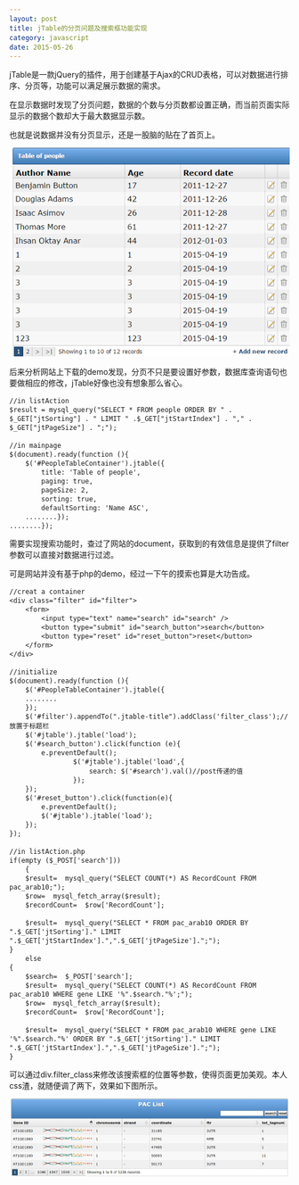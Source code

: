 ```yaml
---
layout: post
title: jTable的分页问题及搜索框功能实现
category: javascript
date: 2015-05-26
---
```


jTable是一款jQuery的插件，用于创建基于Ajax的CRUD表格，可以对数据进行排序、分页等，功能可以满足展示数据的需求。

在显示数据时发现了分页问题，数据的个数与分页数都设置正确，而当前页面实际显示的数据个数却大于最大数据显示数。

也就是说数据并没有分页显示，还是一股脑的贴在了首页上。

![jTable](/images/20150526.png)

后来分析网站上下载的demo发现，分页不只是要设置好参数，数据库查询语句也要做相应的修改，jTable好像也没有想象那么省心。

	//in listAction
	$result = mysql_query("SELECT * FROM people ORDER BY " . $_GET["jtSorting"] . " LIMIT " .$_GET["jtStartIndex"] . "," . $_GET["jtPageSize"] . ";");

	//in mainpage
	$(document).ready(function (){
		$('#PeopleTableContainer').jtable({
			title: 'Table of people',
			paging: true,
			pageSize: 2,
			sorting: true,
			defaultSorting: 'Name ASC',
		........});
	........});

需要实现搜索功能时，查过了网站的document，获取到的有效信息是提供了filter参数可以直接对数据进行过滤。
<!-- more -->
可是网站并没有基于php的demo，经过一下午的摸索也算是大功告成。

	//creat a container
	<div class="filter" id="filter">
		<form>
			<input type="text" name="search" id="search" />
			<button type="submit" id="search_button">search</button>
			<button type="reset" id="reset_button">reset</button>
		</form>
	</div>
	
	//initialize
	$(document).ready(function (){
		$('#PeopleTableContainer').jtable({
		........
		});
		$('#filter').appendTo(".jtable-title").addClass('filter_class');//放置于标题栏
		$('#jtable').jtable('load');
		$('#search_button').click(function (e){
		    e.preventDefault();
		            $('#jtable').jtable('load',{
		                search: $('#search').val()//post传递的值
		            });
		});
		$('#reset_button').click(function(e){
		    e.preventDefault();
		    $('#jtable').jtable('load');
		});
	});
	
	//in listAction.php
	if(empty ($_POST['search']))
    	{
		$result=  mysql_query("SELECT COUNT(*) AS RecordCount FROM pac_arab10;");
		$row=  mysql_fetch_array($result);
		$recordCount=  $row['RecordCount'];

		$result=  mysql_query("SELECT * FROM pac_arab10 ORDER BY ".$_GET['jtSorting']." LIMIT ".$_GET['jtStartIndex'].",".$_GET['jtPageSize'].";");
	}
    	else
	{
		$search=  $_POST['search'];
		$result=  mysql_query("SELECT COUNT(*) AS RecordCount FROM pac_arab10 WHERE gene LIKE '%".$search."%';");
		$row=  mysql_fetch_array($result);
		$recordCount=  $row['RecordCount'];
		
		$result=  mysql_query("SELECT * FROM pac_arab10 WHERE gene LIKE '%".$search."%' ORDER BY ".$_GET['jtSorting']." LIMIT ".$_GET['jtStartIndex'].",".$_GET['jtPageSize'].";");
	}

可以通过div.filter_class来修改该搜索框的位置等参数，使得页面更加美观。本人css渣，就随便调了两下，效果如下图所示。

![jTable](/images/20150526(2).jpg)
